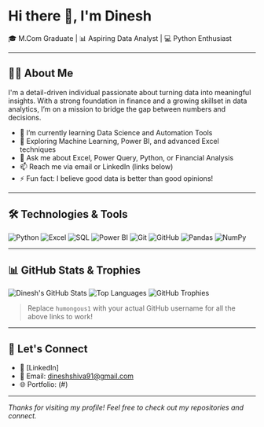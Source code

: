 # Hi there 👋, I'm Dinesh

🎓 M.Com Graduate | 📊 Aspiring Data Analyst | 💻 Python Enthusiast

---

## 👨‍💻 About Me

I'm a detail-driven individual passionate about turning data into meaningful insights. With a strong foundation in finance and a growing skillset in data analytics, I’m on a mission to bridge the gap between numbers and decisions.

- 🔭 I’m currently learning Data Science and Automation Tools  
- 🌱 Exploring Machine Learning, Power BI, and advanced Excel techniques  
- 💬 Ask me about Excel, Power Query, Python, or Financial Analysis  
- 📫 Reach me via email or LinkedIn (links below)  
- ⚡ Fun fact: I believe good data is better than good opinions!

---

## 🛠️ Technologies & Tools

![Python](https://img.shields.io/badge/-Python-3776AB?style=flat&logo=python&logoColor=white)
![Excel](https://img.shields.io/badge/-Excel-217346?style=flat&logo=microsoft-excel&logoColor=white)
![SQL](https://img.shields.io/badge/-SQL-4479A1?style=flat&logo=postgresql&logoColor=white)
![Power BI](https://img.shields.io/badge/-PowerBI-F2C811?style=flat&logo=power-bi&logoColor=black)
![Git](https://img.shields.io/badge/-Git-F05032?style=flat&logo=git&logoColor=white)
![GitHub](https://img.shields.io/badge/-GitHub-181717?style=flat&logo=github&logoColor=white)
![Pandas](https://img.shields.io/badge/-Pandas-150458?style=flat&logo=pandas&logoColor=white)
![NumPy](https://img.shields.io/badge/-NumPy-013243?style=flat&logo=numpy&logoColor=white)

---

## 📊 GitHub Stats & Trophies

![Dinesh's GitHub Stats](https://github-readme-stats.vercel.app/api?username=your-username&show_icons=true&theme=radical)
![Top Languages](https://github-readme-stats.vercel.app/api/top-langs/?username=your-username&layout=compact&theme=radical)
![GitHub Trophies](https://github-profile-trophy.vercel.app/?username=your-username&theme=radical&margin-w=10&margin-h=10)

> Replace `humongous1` with your actual GitHub username for all the above links to work!

---

## 🔗 Let's Connect

- 💼 [LinkedIn]
- 📧 Email: dineshshiva91@gmail.com
- 🌐 Portfolio: (#)

---

*Thanks for visiting my profile! Feel free to check out my repositories and connect.*

